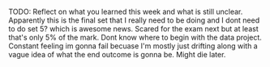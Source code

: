 TODO: Reflect on what you learned this week and what is still unclear.
Apparently this is the final set that I really need to be doing and I dont need to do set 5? which is awesome news.
Scared for the exam next but at least that's only 5% of the mark.
Dont know where to begin with the data project.
Constant feeling im gonna fail becuase I'm mostly just drifting along with a vague idea of what the end outcome is gonna be.
Might die later.
